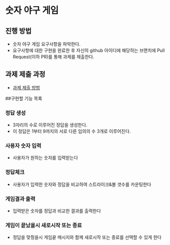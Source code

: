# 숫자 야구 게임
## 진행 방법
* 숫자 야구 게임 요구사항을 파악한다.
* 요구사항에 대한 구현을 완료한 후 자신의 github 아이디에 해당하는 브랜치에 Pull Request(이하 PR)를 통해 과제를 제출한다.

## 과제 제출 과정
* [과제 제출 방법](https://github.com/next-step/nextstep-docs/tree/master/precourse)

##구현할 기능 목록
### 정답 생성 
* 3자리의 수로 이루어진 정답을 생성한다. 
* 이 정답은 1부터 9까지의 서로 다른 임의의 수 3개로 이루어진다.

### 사용자 숫자 입력
* 사용자가 원하는 숫자를 입력받는다

### 정답체크
* 사용자가 입력한 숫자와 정답을 비교하여 스트라이크&볼 갯수를 카운팅한다

### 게임결과 출력
* 입력받은 숫자를 정답과 비교한 결과를 출력한다

### 게임이 끝났을시 새로시작 또는 종료 
* 정답을 맞췄을시 게임끝 메시지와 함께 새로시작 또는 종료를 선택할 수 있게 한다